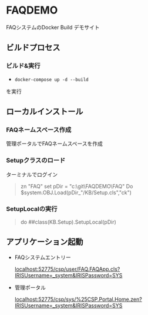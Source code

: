 # FAQDEMO

FAQシステムのDocker Build デモサイト


## ビルドプロセス

### ビルド&実行
* ```docker-compose up -d --build```      

を実行

## ローカルインストール

### FAQネームスペース作成

管理ポータルでFAQネームスペースを作成

### Setupクラスのロード

ターミナルでログイン

>zn "FAQ"
>set pDir = "c:\git\FAQDEMO\FAQ"
>Do $system.OBJ.Load(pDir_"/KB/Setup.cls","ck")

### SetupLocalの実行

>do ##class(KB.Setup).SetupLocal(pDir)

## アプリケーション起動

* FAQシステムエントリー

  [localhost:52775/csp/user/FAQ.FAQApp.cls?IRISUsername=_system&IRISPassword=SYS](http://localhost:52775/csp/user/FAQ.FAQApp.cls?IRISUsername=_system&IRISPassword=SYS)

- 管理ポータル

  [localhost:52775/csp/sys/%25CSP.Portal.Home.zen?IRISUsername=_system&IRISPassword=SYS](http://localhost:52775/csp/sys/%25CSP.Portal.Home.zen?IRISUsername=_system&IRISPassword=SYS)

